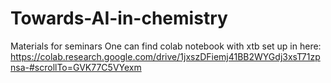# Towards-AI-in-chemistry
Materials for seminars
One can find colab notebook with xtb set up in here: <https://colab.research.google.com/drive/1jxszDFiemj41BB2WYGdj3xsT71zpnsa-#scrollTo=GVK77C5VYexm>
